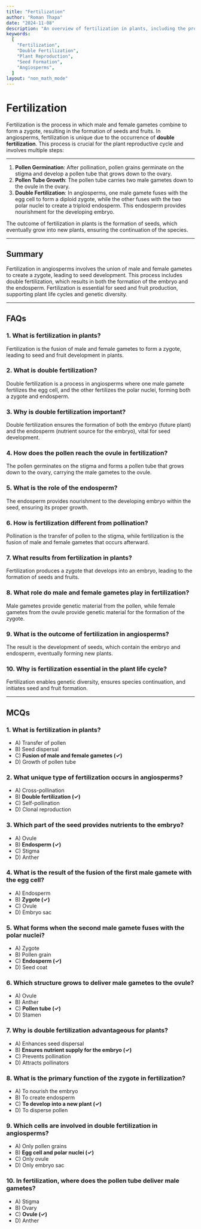 ```yaml
---
title: "Fertilization"
author: "Roman Thapa"
date: "2024-11-08"
description: "An overview of fertilization in plants, including the process, types, and importance for seed and fruit formation."
keywords:
  [
    "Fertilization",
    "Double Fertilization",
    "Plant Reproduction",
    "Seed Formation",
    "Angiosperms",
  ]
layout: "non_math_mode"
---
```


# Fertilization

Fertilization is the process in which male and female gametes combine to form a zygote, resulting in the formation of seeds and fruits. In angiosperms, fertilization is unique due to the occurrence of **double fertilization**. This process is crucial for the plant reproductive cycle and involves multiple steps:

---

1. **Pollen Germination**: After pollination, pollen grains germinate on the stigma and develop a pollen tube that grows down to the ovary.
2. **Pollen Tube Growth**: The pollen tube carries two male gametes down to the ovule in the ovary.
3. **Double Fertilization**: In angiosperms, one male gamete fuses with the egg cell to form a diploid zygote, while the other fuses with the two polar nuclei to create a triploid endosperm. This endosperm provides nourishment for the developing embryo.

The outcome of fertilization in plants is the formation of seeds, which eventually grow into new plants, ensuring the continuation of the species.

---

## Summary

Fertilization in angiosperms involves the union of male and female gametes to create a zygote, leading to seed development. This process includes double fertilization, which results in both the formation of the embryo and the endosperm. Fertilization is essential for seed and fruit production, supporting plant life cycles and genetic diversity.

---

## FAQs

### 1. What is fertilization in plants?

Fertilization is the fusion of male and female gametes to form a zygote, leading to seed and fruit development in plants.

### 2. What is double fertilization?

Double fertilization is a process in angiosperms where one male gamete fertilizes the egg cell, and the other fertilizes the polar nuclei, forming both a zygote and endosperm.

### 3. Why is double fertilization important?

Double fertilization ensures the formation of both the embryo (future plant) and the endosperm (nutrient source for the embryo), vital for seed development.

### 4. How does the pollen reach the ovule in fertilization?

The pollen germinates on the stigma and forms a pollen tube that grows down to the ovary, carrying the male gametes to the ovule.

### 5. What is the role of the endosperm?

The endosperm provides nourishment to the developing embryo within the seed, ensuring its proper growth.

### 6. How is fertilization different from pollination?

Pollination is the transfer of pollen to the stigma, while fertilization is the fusion of male and female gametes that occurs afterward.

### 7. What results from fertilization in plants?

Fertilization produces a zygote that develops into an embryo, leading to the formation of seeds and fruits.

### 8. What role do male and female gametes play in fertilization?

Male gametes provide genetic material from the pollen, while female gametes from the ovule provide genetic material for the formation of the zygote.

### 9. What is the outcome of fertilization in angiosperms?

The result is the development of seeds, which contain the embryo and endosperm, eventually forming new plants.

### 10. Why is fertilization essential in the plant life cycle?

Fertilization enables genetic diversity, ensures species continuation, and initiates seed and fruit formation.

---

## MCQs

### 1. What is fertilization in plants?

- A) Transfer of pollen
- B) Seed dispersal
- C) **Fusion of male and female gametes (✓)**
- D) Growth of pollen tube

### 2. What unique type of fertilization occurs in angiosperms?

- A) Cross-pollination
- B) **Double fertilization (✓)**
- C) Self-pollination
- D) Clonal reproduction

### 3. Which part of the seed provides nutrients to the embryo?

- A) Ovule
- B) **Endosperm (✓)**
- C) Stigma
- D) Anther

### 4. What is the result of the fusion of the first male gamete with the egg cell?

- A) Endosperm
- B) **Zygote (✓)**
- C) Ovule
- D) Embryo sac

### 5. What forms when the second male gamete fuses with the polar nuclei?

- A) Zygote
- B) Pollen grain
- C) **Endosperm (✓)**
- D) Seed coat

### 6. Which structure grows to deliver male gametes to the ovule?

- A) Ovule
- B) Anther
- C) **Pollen tube (✓)**
- D) Stamen

### 7. Why is double fertilization advantageous for plants?

- A) Enhances seed dispersal
- B) **Ensures nutrient supply for the embryo (✓)**
- C) Prevents pollination
- D) Attracts pollinators

### 8. What is the primary function of the zygote in fertilization?

- A) To nourish the embryo
- B) To create endosperm
- C) **To develop into a new plant (✓)**
- D) To disperse pollen

### 9. Which cells are involved in double fertilization in angiosperms?

- A) Only pollen grains
- B) **Egg cell and polar nuclei (✓)**
- C) Only ovule
- D) Only embryo sac

### 10. In fertilization, where does the pollen tube deliver male gametes?

- A) Stigma
- B) Ovary
- C) **Ovule (✓)**
- D) Anther
